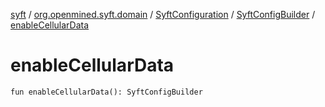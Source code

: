 [syft](../../../index.md) / [org.openmined.syft.domain](../../index.md) / [SyftConfiguration](../index.md) / [SyftConfigBuilder](index.md) / [enableCellularData](./enable-cellular-data.md)

# enableCellularData

`fun enableCellularData(): SyftConfigBuilder`